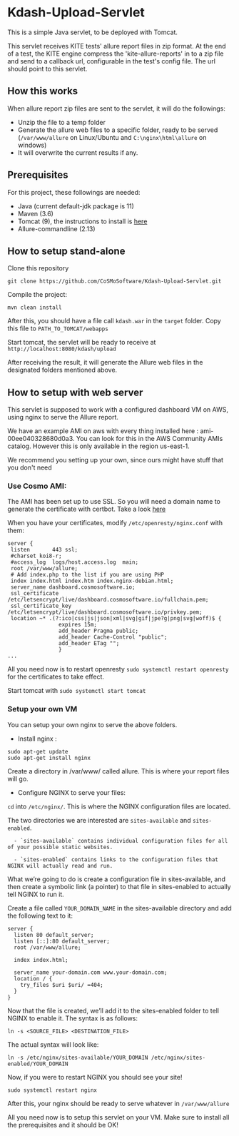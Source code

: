 # Kdash-Upload-Servlet

This is a simple Java servlet, to be deployed with Tomcat.

This servlet receives KITE tests' allure report files in zip format. 
At the end of a test, the KITE engine compress the 'kite-allure-reports' in to a zip file and send to a callback url,
configurable in the test's config file. The url should point to this servlet.

## How this works

When allure report zip files are sent to the servlet, it will do the followings:
 - Unzip the file to a temp folder
 - Generate the allure web files to a specific folder,
  ready to be served (`/var/www/allure` on Linux/Ubuntu and `C:\nginx\html\allure` on windows)
 - It will overwrite the current results if any.
 

## Prerequisites

For this project, these followings are needed:
 - Java (current default-jdk package is 11)
 - Maven (3.6)
 - Tomcat (9), the instructions to install is [here](https://linuxize.com/post/how-to-install-tomcat-9-on-ubuntu-18-04/)
 - Allure-commandline (2.13)


## How to setup stand-alone

Clone this repository

`git clone https://github.com/CoSMoSoftware/Kdash-Upload-Servlet.git`

Compile the project:

`mvn clean install`

After this, you should have a file call `kdash.war` in the `target` folder.
Copy this file to `PATH_TO_TOMCAT/webapps`

Start tomcat, the servlet will be ready to receive at `http://localhost:8080/kdash/upload`

After receiving the result, it will generate the Allure web files in the designated folders 
mentioned above.


## How to setup with web server
This servlet is supposed to work with a configured dashboard VM on AWS, using nginx to serve the Allure report.

We have an example AMI on aws with every thing installed here : ami-00ee040328680d0a3. 
You can look for this in the AWS Community AMIs catalog. However this is only available
in the region us-east-1.

We recommend you setting up your own, since ours might have stuff that you don't need

### Use Cosmo AMI:

The AMI has been set up to use SSL. So you will need a domain name to generate the certificate with certbot.
Take a look [here](https://medium.com/@saurabh6790/generate-wildcard-ssl-certificate-using-lets-encrypt-certbot-273e432794d7)

When you have your certificates, modify `/etc/openresty/nginx.conf` with them:

```
server {   
 listen       443 ssl;                                                                                                                                    
 #charset koi8-r;
 #access_log  logs/host.access.log  main;
 root /var/www/allure;
 # Add index.php to the list if you are using PHP
 index index.html index.htm index.nginx-debian.html;                                                                                                      
 server_name dashboard.cosmosoftware.io;
 ssl_certificate      /etc/letsencrypt/live/dashboard.cosmosoftware.io/fullchain.pem;
 ssl_certificate_key  /etc/letsencrypt/live/dashboard.cosmosoftware.io/privkey.pem;
 location ~* .(?:ico|css|js|json|xml|svg|gif|jpe?g|png|svg|woff)$ {
                expires 15m;
                add_header Pragma public;    
                add_header Cache-Control "public";
                add_header ETag "";
                }
...
```

All you need now is to restart openresty `sudo systemctl restart openresty` for the certificates 
to take effect.

Start tomcat with `sudo systemctl start tomcat`


### Setup your own VM 
You can setup your own nginx to serve the above folders.

- Install nginx :
```
sudo apt-get update
sudo apt-get install nginx
```

Create a directory in /var/www/ called allure. This is where your report files will go.

- Configure NGINX to serve your files:

`cd` into `/etc/nginx/`. This is where the NGINX configuration files are located.

The two directories we are interested are `sites-available` and `sites-enabled`.
      
      - `sites-available` contains individual configuration files for all of your possible static websites.
      
      - `sites-enabled` contains links to the configuration files that NGINX will actually read and run.

What we’re going to do is create a configuration file in sites-available, and then create a symbolic link (a pointer) to that file in sites-enabled to actually tell NGINX to run it.

Create a file called `YOUR_DOMAIN_NAME` in the sites-available directory and add the following text to it:

```
server {
  listen 80 default_server;
  listen [::]:80 default_server;  
  root /var/www/allure;  
  
  index index.html;  
  
  server_name your-domain.com www.your-domain.com;  
  location / {
    try_files $uri $uri/ =404;
  }
}
```

Now that the file is created, we’ll add it to the sites-enabled folder to tell NGINX to enable it. The syntax is as follows:

```ln -s <SOURCE_FILE> <DESTINATION_FILE>```

The actual syntax will look like:

```ln -s /etc/nginx/sites-available/YOUR_DOMAIN /etc/nginx/sites-enabled/YOUR_DOMAIN```

Now, if you were to restart NGINX you should see your site!

```sudo systemctl restart nginx```

After this, your nginx should be ready to serve whatever in `/var/www/allure`

All you need now is to setup this servlet on your VM.
Make sure to install all the prerequisites and it should be OK!
